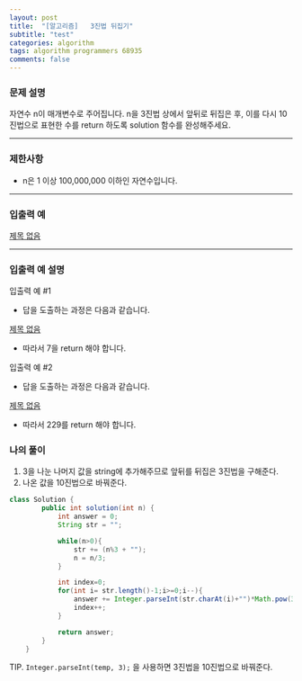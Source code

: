```yaml
---
layout: post
title:  "[알고리즘]   3진법 뒤집기"
subtitle: "test"
categories: algorithm
tags: algorithm programmers 68935
comments: false
---
```

### **문제 설명**

자연수 n이 매개변수로 주어집니다. n을 3진법 상에서 앞뒤로 뒤집은 후, 이를 다시 10진법으로 표현한 수를 return 하도록 solution 함수를 완성해주세요.

---

### 제한사항

- n은 1 이상 100,000,000 이하인 자연수입니다.

---

### 입출력 예

[제목 없음](https://www.notion.so/85c5e68f5aef402e961f52d19cf0752c)

---

### 입출력 예 설명

입출력 예 #1

- 답을 도출하는 과정은 다음과 같습니다.

[제목 없음](https://www.notion.so/0703b83ae3f44b669e118a71e8d305db)

- 따라서 7을 return 해야 합니다.

입출력 예 #2

- 답을 도출하는 과정은 다음과 같습니다.

[제목 없음](https://www.notion.so/a2d456d9ca1e4f1b94ab27cf7f8ccb4e)

- 따라서 229를 return 해야 합니다.

### 나의 풀이

1. 3을 나눈 나머지 값을 string에 추가해주므로 앞뒤를 뒤집은 3진법을 구해준다.
2. 나온 값을 10진법으로 바꿔준다.

```java
class Solution {
        public int solution(int n) {
            int answer = 0;
            String str = "";

            while(n>0){
                str += (n%3 + "");
                n = n/3;
            }

            int index=0;
            for(int i= str.length()-1;i>=0;i--){
                answer += Integer.parseInt(str.charAt(i)+"")*Math.pow(3,index);
                index++;
            }

            return answer;
        }
    }
```

TIP. `Integer.parseInt(temp, 3);` 을 사용하면 3진법을 10진법으로 바꿔준다.